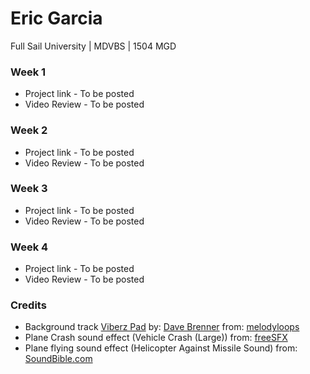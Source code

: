 # Eric Garcia #
Full Sail University | MDVBS | 1504 MGD

### Week 1 ###
* Project link - To be posted
* Video Review - To be posted

### Week 2 ###
* Project link - To be posted
* Video Review - To be posted

### Week 3 ###
* Project link - To be posted
* Video Review - To be posted

### Week 4 ###
* Project link - To be posted
* Video Review - To be posted

### Credits ###
* Background track [Viberz Pad](http://www.melodyloops.com/tracks/viberz-pad/) by: [Dave Brenner](http://www.melodyloops.com/composers/dave-brenner/) from: [melodyloops](http://www.melodyloops.com/)
* Plane Crash sound effect (Vehicle Crash (Large)) from: [freeSFX](http://www.freesfx.co.uk)
* Plane flying sound effect (Helicopter Against Missile Sound) from: [SoundBible.com](http://soundbible.com/2023-Helicopter-Against-Missile.html)